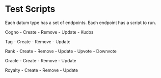 # Test Scripts

Each datum type has a set of endpoints. Each endpoint has a script to run.

Cogno
    - Create
    - Remove
    - Update
    - Kudos

Tag
    - Create
    - Remove
    - Update

Rank
    - Create
    - Remove
    - Update
    - Upvote
    - Downvote

Oracle
    - Create
    - Remove
    - Update

Royalty
    - Create
    - Remove
    - Update